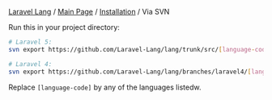 [Laravel Lang](../README.md) / [Main Page](../index.md) / [Installation](../index.md#installation) / Via SVN

Run this in your project directory:

```sh
# Laravel 5:
svn export https://github.com/Laravel-Lang/lang/trunk/src/[language-code] resources/lang/[language-code]

# Laravel 4:
svn export https://github.com/Laravel-Lang/lang/branches/laravel4/[language-code] app/lang/[language-code]
```

Replace `[language-code]` by any of the languages listedw.
